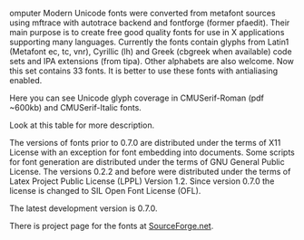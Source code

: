 omputer Modern Unicode fonts were converted from metafont sources using mftrace with autotrace backend and fontforge (former pfaedit). Their main purpose is to create free good quality fonts for use in X applications supporting many languages. Currently the fonts contain glyphs from Latin1 (Metafont ec, tc, vnr), Cyrillic (lh) and Greek (cbgreek when available) code sets and IPA extensions (from tipa). Other alphabets are also welcome. Now this set contains 33 fonts. It is better to use these fonts with antialiasing enabled.

Here you can see Unicode glyph coverage in CMUSerif-Roman (pdf ~600kb) and CMUSerif-Italic fonts.

Look at this table for more description.

The versions of fonts prior to 0.7.0 are distributed under the terms of X11 License with an exception for font embedding into documents. Some scripts for font generation are distributed under the terms of GNU General Public License. The versions 0.2.2 and before were distributed under the terms of Latex Project Public License (LPPL) Version 1.2. Since version 0.7.0 the license is changed to SIL Open Font License (OFL).

The latest development version is 0.7.0.

There is project page for the fonts at [SourceForge.net](https://sourceforge.net/projects/cm-unicode/).